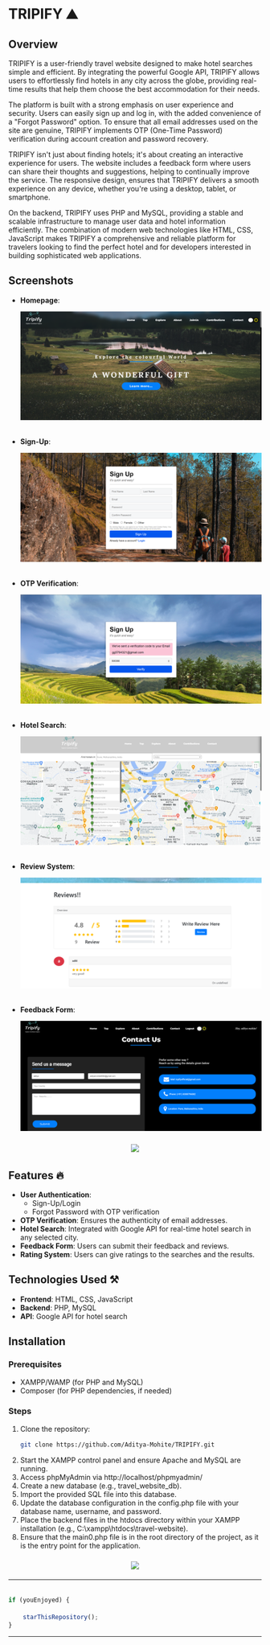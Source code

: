 # TRIPIFY ⛰️

## Overview
TRIPIFY is a user-friendly travel website designed to make hotel searches simple and efficient. By integrating the powerful Google API, TRIPIFY allows users to effortlessly find hotels in any city across the globe, providing real-time results that help them choose the best accommodation for their needs.

The platform is built with a strong emphasis on user experience and security. Users can easily sign up and log in, with the added convenience of a "Forgot Password" option. To ensure that all email addresses used on the site are genuine, TRIPIFY implements OTP (One-Time Password) verification during account creation and password recovery.

TRIPIFY isn't just about finding hotels; it's about creating an interactive experience for users. The website includes a feedback form where users can share their thoughts and suggestions, helping to continually improve the service. The responsive design, ensures that TRIPIFY delivers a smooth experience on any device, whether you're using a desktop, tablet, or smartphone.

On the backend, TRIPIFY uses PHP and MySQL, providing a stable and scalable infrastructure to manage user data and hotel information efficiently. The combination of modern web technologies like HTML, CSS, JavaScript makes TRIPIFY a comprehensive and reliable platform for travelers looking to find the perfect hotel and for developers interested in building sophisticated web applications.

## Screenshots
- **Homepage**:
  <br>
  
  ![Homepage](Project-Result/1.png)
  <br><br> 
- **Sign-Up**:
  <br>
  
  ![Sign-Up](Project-Result/2.png)
  <br><br>
- **OTP Verification**:
  <br>
  
  ![OTP Verification](Project-Result/3.png)
  <br><br>
- **Hotel Search**:
  <br>
  
  ![Hotel Search](Project-Result/4.png)
  <br><br>
- **Review System**:
  <br>
  
  ![Review System](Project-Result/6.png)
  <br><br>
- **Feedback Form**:
  <br>
  
  ![Feedback Form](Project-Result/5.png)
  <br>


<h3 align="center">
<img src="https://raw.githubusercontent.com/andreasbm/readme/master/assets/lines/colored.png">
</h3>


## Features 🔥
- **User Authentication**:
  - Sign-Up/Login
  - Forgot Password with OTP verification
- **OTP Verification**: Ensures the authenticity of email addresses.
- **Hotel Search**: Integrated with Google API for real-time hotel search in any selected city.
- **Feedback Form**: Users can submit their feedback and reviews.
- **Rating System**: Users can give ratings to the searches and the results.


## Technologies Used ⚒️
- **Frontend**: HTML, CSS, JavaScript
- **Backend**: PHP, MySQL
- **API**: Google API for hotel search

## Installation 

### Prerequisites
- XAMPP/WAMP (for PHP and MySQL)
- Composer (for PHP dependencies, if needed)

### Steps
1. Clone the repository:
   ```bash
   git clone https://github.com/Aditya-Mohite/TRIPIFY.git

2. Start the XAMPP control panel and ensure Apache and MySQL are running.
3. Access phpMyAdmin via http://localhost/phpmyadmin/
4. Create a new database (e.g., travel_website_db).
5. Import the provided SQL file into this database.
6. Update the database configuration in the config.php file with your database name, username, and password.
7. Place the backend files in the htdocs directory within your XAMPP installation (e.g., C:\xampp\htdocs\travel-website).
8. Ensure that the main0.php file is in the root directory of the project, as it is the entry point for the application.

<h3 align="center">
<img src="https://raw.githubusercontent.com/andreasbm/readme/master/assets/lines/colored.png">
</h3>

------

```javascript

if (youEnjoyed) {

    starThisRepository();
}

```

--------
